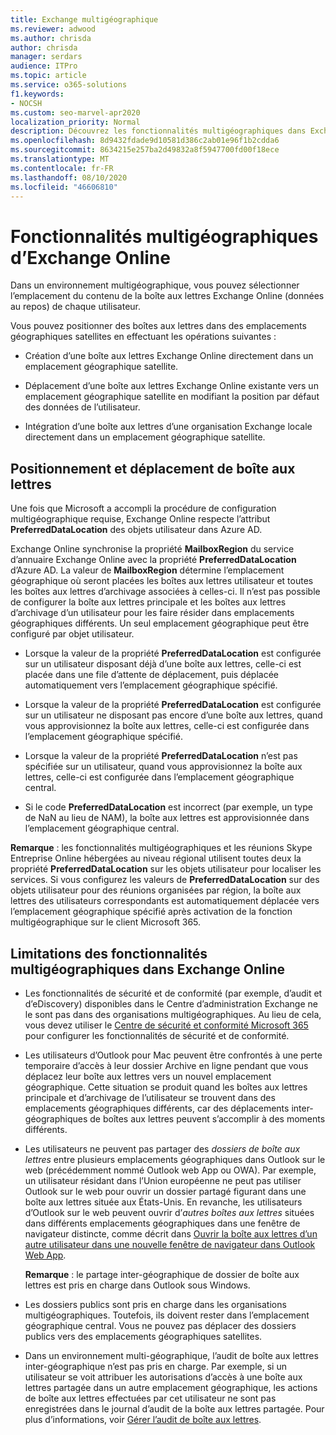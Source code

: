 ```yaml
---
title: Exchange multigéographique
ms.reviewer: adwood
ms.author: chrisda
author: chrisda
manager: serdars
audience: ITPro
ms.topic: article
ms.service: o365-solutions
f1.keywords:
- NOCSH
ms.custom: seo-marvel-apr2020
localization_priority: Normal
description: Découvrez les fonctionnalités multigéographiques dans Exchange Online, telles que les limitations de fonctionnalité et le positionnement des boîtes aux lettres.
ms.openlocfilehash: 8d9432fdade9d10581d386c2ab01e96f1b2cdda6
ms.sourcegitcommit: 8634215e257ba2d49832a8f5947700fd00f18ece
ms.translationtype: MT
ms.contentlocale: fr-FR
ms.lasthandoff: 08/10/2020
ms.locfileid: "46606810"
---
```

# <a name="multi-geo-capabilities-in-exchange-online"></a>Fonctionnalités multigéographiques d’Exchange Online

Dans un environnement multigéographique, vous pouvez sélectionner l’emplacement du contenu de la boîte aux lettres Exchange Online (données au repos) de chaque utilisateur.

Vous pouvez positionner des boîtes aux lettres dans des emplacements géographiques satellites en effectuant les opérations suivantes :

- Création d’une boîte aux lettres Exchange Online directement dans un emplacement géographique satellite.

- Déplacement d’une boîte aux lettres Exchange Online existante vers un emplacement géographique satellite en modifiant la position par défaut des données de l’utilisateur.

- Intégration d’une boîte aux lettres d’une organisation Exchange locale directement dans un emplacement géographique satellite.

## <a name="mailbox-placement-and-moves"></a>Positionnement et déplacement de boîte aux lettres

Une fois que Microsoft a accompli la procédure de configuration multigéographique requise, Exchange Online respecte l’attribut **PreferredDataLocation** des objets utilisateur dans Azure AD.

Exchange Online synchronise la propriété **MailboxRegion** du service d’annuaire Exchange Online avec la propriété **PreferredDataLocation** d’Azure AD. La valeur de **MailboxRegion** détermine l’emplacement géographique où seront placées les boîtes aux lettres utilisateur et toutes les boîtes aux lettres d’archivage associées à celles-ci. Il n’est pas possible de configurer la boîte aux lettres principale et les boîtes aux lettres d’archivage d’un utilisateur pour les faire résider dans emplacements géographiques différents. Un seul emplacement géographique peut être configuré par objet utilisateur.

- Lorsque la valeur de la propriété **PreferredDataLocation** est configurée sur un utilisateur disposant déjà d’une boîte aux lettres, celle-ci est placée dans une file d’attente de déplacement, puis déplacée automatiquement vers l’emplacement géographique spécifié.

- Lorsque la valeur de la propriété **PreferredDataLocation** est configurée sur un utilisateur ne disposant pas encore d’une boîte aux lettres, quand vous approvisionnez la boîte aux lettres, celle-ci est configurée dans l’emplacement géographique spécifié.

- Lorsque la valeur de la propriété **PreferredDataLocation** n’est pas spécifiée sur un utilisateur, quand vous approvisionnez la boîte aux lettres, celle-ci est configurée dans l’emplacement géographique central.

- Si le code **PreferredDataLocation** est incorrect (par exemple, un type de NaN au lieu de NAM), la boîte aux lettres est approvisionnée dans l’emplacement géographique central.

**Remarque** : les fonctionnalités multigéographiques et les réunions Skype Entreprise Online hébergées au niveau régional utilisent toutes deux la propriété **PreferredDataLocation** sur les objets utilisateur pour localiser les services. Si vous configurez les valeurs de **PreferredDataLocation** sur des objets utilisateur pour des réunions organisées par région, la boîte aux lettres des utilisateurs correspondants est automatiquement déplacée vers l’emplacement géographique spécifié après activation de la fonction multigéographique sur le client Microsoft 365.

## <a name="feature-limitations-for-multi-geo-in-exchange-online"></a>Limitations des fonctionnalités multigéographiques dans Exchange Online

- Les fonctionnalités de sécurité et de conformité (par exemple, d’audit et d’eDiscovery) disponibles dans le Centre d’administration Exchange ne le sont pas dans des organisations multigéographiques. Au lieu de cela, vous devez utiliser le [Centre de sécurité et conformité Microsoft 365](https://support.office.com/article/7e696a40-b86b-4a20-afcc-559218b7b1b8) pour configurer les fonctionnalités de sécurité et de conformité.

- Les utilisateurs d’Outlook pour Mac peuvent être confrontés à une perte temporaire d’accès à leur dossier Archive en ligne pendant que vous déplacez leur boîte aux lettres vers un nouvel emplacement géographique. Cette situation se produit quand les boîtes aux lettres principale et d’archivage de l’utilisateur se trouvent dans des emplacements géographiques différents, car des déplacements inter-géographiques de boîtes aux lettres peuvent s’accomplir à des moments différents.

- Les utilisateurs ne peuvent pas partager des *dossiers de boîte aux lettres* entre plusieurs emplacements géographiques dans Outlook sur le web (précédemment nommé Outlook web App ou OWA). Par exemple, un utilisateur résidant dans l’Union européenne ne peut pas utiliser Outlook sur le web pour ouvrir un dossier partagé figurant dans une boîte aux lettres située aux États-Unis. En revanche, les utilisateurs d’Outlook sur le web peuvent ouvrir d’*autres boîtes aux lettres* situées dans différents emplacements géographiques dans une fenêtre de navigateur distincte, comme décrit dans [Ouvrir la boîte aux lettres d’un autre utilisateur dans une nouvelle fenêtre de navigateur dans Outlook Web App](https://support.office.com/article/A909AD30-E413-40B5-A487-0EA70B763081#__toc372210362).

  **Remarque** : le partage inter-géographique de dossier de boîte aux lettres est pris en charge dans Outlook sous Windows.

- Les dossiers publics sont pris en charge dans les organisations multigéographiques. Toutefois, ils doivent rester dans l’emplacement géographique central. Vous ne pouvez pas déplacer des dossiers publics vers des emplacements géographiques satellites.

- Dans un environnement multi-géographique, l’audit de boîte aux lettres inter-géographique n’est pas pris en charge. Par exemple, si un utilisateur se voit attribuer les autorisations d’accès à une boîte aux lettres partagée dans un autre emplacement géographique, les actions de boîte aux lettres effectuées par cet utilisateur ne sont pas enregistrées dans le journal d’audit de la boîte aux lettres partagée. Pour plus d’informations, voir [Gérer l’audit de boîte aux lettres](https://docs.microsoft.com/microsoft-365/compliance/enable-mailbox-auditing?view=o365-worldwide).
